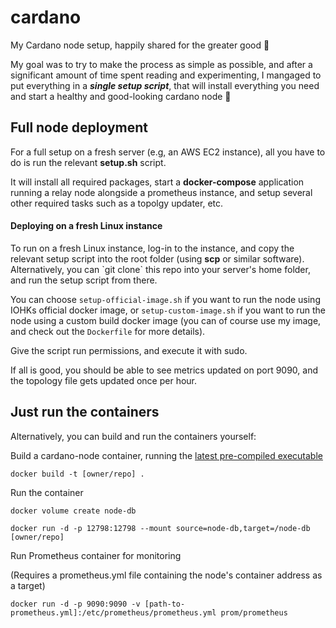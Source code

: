 # cardano
My Cardano node setup, happily shared for the greater good 🍻

My goal was to try to make the process as simple as possible, and after a significant amount of time spent reading and experimenting, I mangaged to put everything in a <strong><em>single setup script</em></strong>, that will install everything you need and start a healthy and good-looking cardano node 🥳 

<h2>Full node deployment</h2>
For a full setup on a fresh server (e.g, an AWS EC2 instance), all you have to do is run the relevant <strong>setup.sh</strong> script.

It will install all required packages, start a <strong>docker-compose</strong> application running a relay node alongside a prometheus instance, and setup several other required tasks such as a topolgy updater, etc.

<h4>Deploying on a fresh Linux instance</h4>
To run on a fresh Linux instance, log-in to the instance, and copy the relevant setup script into the root folder (using <strong>scp</strong> or similar software).
Alternatively, you can `git clone` this repo into your server's home folder, and run the setup script from there.

You can choose `setup-official-image.sh` if you want to run the node using IOHKs official docker image, or `setup-custom-image.sh` if you want to run the node using a custom build docker image (you can of course use my image, and check out the `Dockerfile` for more details). 


Give the script run permissions, and execute it with sudo.

If all is good, you should be able to see metrics updated on port 9090, and the topology file gets updated once per hour.

<h2>Just run the containers</h2>
Alternatively, you can build and run the containers yourself:

Build a cardano-node container, running the [latest pre-compiled executable](https://hydra.iohk.io/job/Cardano/cardano-node/cardano-node-linux/latest/)

```docker build -t [owner/repo] .```

Run the container

```docker volume create node-db```

```docker run -d -p 12798:12798 --mount source=node-db,target=/node-db [owner/repo]```

Run Prometheus container for monitoring

(Requires a prometheus.yml file containing the node's container address as a target)

```docker run -d -p 9090:9090 -v [path-to-prometheus.yml]:/etc/prometheus/prometheus.yml prom/prometheus```
